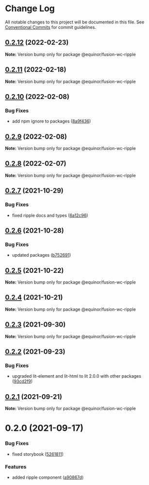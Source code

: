 # Change Log

All notable changes to this project will be documented in this file.
See [Conventional Commits](https://conventionalcommits.org) for commit guidelines.

## [0.2.12](https://github.com/equinor/fusion-web-components/compare/@equinor/fusion-wc-ripple@0.2.11...@equinor/fusion-wc-ripple@0.2.12) (2022-02-23)

**Note:** Version bump only for package @equinor/fusion-wc-ripple





## [0.2.11](https://github.com/equinor/fusion-web-components/compare/@equinor/fusion-wc-ripple@0.2.10...@equinor/fusion-wc-ripple@0.2.11) (2022-02-18)

**Note:** Version bump only for package @equinor/fusion-wc-ripple





## [0.2.10](https://github.com/equinor/fusion-web-components/compare/@equinor/fusion-wc-ripple@0.2.9...@equinor/fusion-wc-ripple@0.2.10) (2022-02-08)


### Bug Fixes

* add npm ignore to packages ([8a9f436](https://github.com/equinor/fusion-web-components/commit/8a9f436f4d38c0fec431d9388ce3098853f8babc))





## [0.2.9](https://github.com/equinor/fusion-web-components/compare/@equinor/fusion-wc-ripple@0.2.8...@equinor/fusion-wc-ripple@0.2.9) (2022-02-08)

**Note:** Version bump only for package @equinor/fusion-wc-ripple





## [0.2.8](https://github.com/equinor/fusion-web-components/compare/@equinor/fusion-wc-ripple@0.2.7...@equinor/fusion-wc-ripple@0.2.8) (2022-02-07)

**Note:** Version bump only for package @equinor/fusion-wc-ripple





## [0.2.7](https://github.com/equinor/fusion-web-components/compare/@equinor/fusion-wc-ripple@0.2.6...@equinor/fusion-wc-ripple@0.2.7) (2021-10-29)


### Bug Fixes

* fixed ripple docs and types ([6a12c96](https://github.com/equinor/fusion-web-components/commit/6a12c968f95d9a268a1a9de4678c09828687ed47))





## [0.2.6](https://github.com/equinor/fusion-web-components/compare/@equinor/fusion-wc-ripple@0.2.5...@equinor/fusion-wc-ripple@0.2.6) (2021-10-28)


### Bug Fixes

* updated packages ([b752691](https://github.com/equinor/fusion-web-components/commit/b75269105063dfbb150432bd86426e33d67ba869))





## [0.2.5](https://github.com/equinor/fusion-web-components/compare/@equinor/fusion-wc-ripple@0.2.4...@equinor/fusion-wc-ripple@0.2.5) (2021-10-22)

**Note:** Version bump only for package @equinor/fusion-wc-ripple





## [0.2.4](https://github.com/equinor/fusion-web-components/compare/@equinor/fusion-wc-ripple@0.2.3...@equinor/fusion-wc-ripple@0.2.4) (2021-10-21)

**Note:** Version bump only for package @equinor/fusion-wc-ripple





## [0.2.3](https://github.com/equinor/fusion-web-components/compare/@equinor/fusion-wc-ripple@0.2.2...@equinor/fusion-wc-ripple@0.2.3) (2021-09-30)

**Note:** Version bump only for package @equinor/fusion-wc-ripple





## [0.2.2](https://github.com/equinor/fusion-web-components/compare/@equinor/fusion-wc-ripple@0.2.1...@equinor/fusion-wc-ripple@0.2.2) (2021-09-23)


### Bug Fixes

* upgraded lit-element and lit-html to lit 2.0.0 with other packages ([93cd2f9](https://github.com/equinor/fusion-web-components/commit/93cd2f997d6045fd5ab69fe05ccee5acfa861ad7))





## [0.2.1](https://github.com/equinor/fusion-web-components/compare/@equinor/fusion-wc-ripple@0.2.0...@equinor/fusion-wc-ripple@0.2.1) (2021-09-21)

**Note:** Version bump only for package @equinor/fusion-wc-ripple





# 0.2.0 (2021-09-17)


### Bug Fixes

* fixed storybook ([5261811](https://github.com/equinor/fusion-web-components/commit/5261811b3e5ef0c432756704aa53ab72afce40c4))


### Features

* added ripple component ([a90867d](https://github.com/equinor/fusion-web-components/commit/a90867d95c5efda0f8072a9338b660cc4e39e46c))
